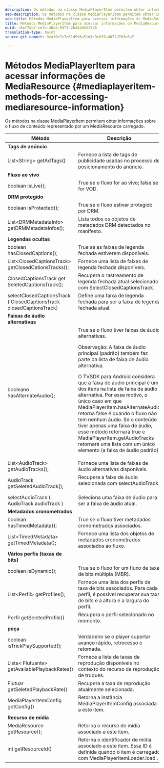 ```yaml
---
description: Os métodos na classe MediaPlayerItem permitem obter informações sobre o fluxo de conteúdo representado por um MediaResource carregado.
seo-description: Os métodos na classe MediaPlayerItem permitem obter informações sobre o fluxo de conteúdo representado por um MediaResource carregado.
seo-title: Métodos MediaPlayerItem para acessar informações de MediaResource
title: Métodos MediaPlayerItem para acessar informações de MediaResource
uuid: c6e77eb7-cefd-48aa-9373-2b44a96217a5
translation-type: tm+mt
source-git-commit: 0eaf0e7e7e61d596a51d1c9c837ad072d703c6a7

---
```



# Métodos MediaPlayerItem para acessar informações de MediaResource {#mediaplayeritem-methods-for-accessing-mediaresource-information}

Os métodos na classe MediaPlayerItem permitem obter informações sobre o fluxo de conteúdo representado por um MediaResource carregado.

<table frame="all" colsep="1" rowsep="1" id="table_F6006A9167044AC087A6ECB20B8CCD5D"> 
 <thead> 
  <tr rowsep="1"> 
   <th colname="2" class="entry"> Método </th> 
   <th colname="3" class="entry"> Descrição </th> 
  </tr> 
 </thead>
 <tbody> 
  <tr rowsep="1"> 
   <td colname="2"> <b>Tags de anúncio</b> </td> 
   <td colname="3"> </td> 
  </tr> 
  <tr rowsep="1"> 
   <td colname="2"> <span class="codeph"> List&lt;String&gt; getAdTags() </span> </td> 
   <td colname="3"> Fornece a lista de tags de publicidade usadas no processo de posicionamento do anúncio. </td> 
  </tr> 
  <tr rowsep="1"> 
   <td colname="2"> <b>Fluxo ao vivo</b> </td> 
   <td colname="3"> </td> 
  </tr> 
  <tr rowsep="1"> 
   <td colname="2"> <span class="codeph"> boolean isLive(); </span> </td> 
   <td colname="3"> True se o fluxo for ao vivo; false se for VOD. </td> 
  </tr> 
  <tr rowsep="1"> 
   <td colname="2"> <b>DRM protegido</b> </td> 
   <td colname="3"> </td> 
  </tr> 
  <tr rowsep="1"> 
   <td colname="2"> <span class="codeph"> boolean isProtected(); </span> </td> 
   <td colname="3"> True se o fluxo estiver protegido por DRM. </td> 
  </tr> 
  <tr rowsep="1"> 
   <td colname="2"> <span class="codeph"> List&lt;DRMMetadataInfo&gt; getDRMMetadataInfos(); </span> </td> 
   <td colname="3"> Lista todos os objetos de metadados DRM detectados no manifesto. </td> 
  </tr> 
  <tr rowsep="1"> 
   <td colname="2"> <b>Legendas ocultas</b> </td> 
   <td colname="3"> </td> 
  </tr> 
  <tr rowsep="1"> 
   <td colname="2"> <span class="codeph"> boolean hasClosedCaptions(); </span> </td> 
   <td colname="3"> True se as faixas de legenda fechada estiverem disponíveis. </td> 
  </tr> 
  <tr rowsep="1"> 
   <td colname="2"> <span class="codeph"> List&lt;ClosedCaptionsTrack&gt; getClosedCationsTracks(); </span> </td> 
   <td colname="3"> Fornece uma lista de faixas de legenda fechada disponíveis. </td> 
  </tr> 
  <tr rowsep="1"> 
   <td colname="2"> <span class="codeph"> ClosedCaptionsTrack get SeletedCaptionsTrack(); </span> </td> 
   <td colname="3"> Recupera o rastreamento de legenda fechada atual selecionado com <span class="codeph"> SelectClosedCaptionsTrack </span>. </td> 
  </tr> 
  <tr rowsep="1"> 
   <td colname="2"> <span class="codeph"> selectClosedCaptionsTrack ( ClosedCaptionsTrack closedCaptionsTrack) </span> </td> 
   <td colname="3"> Define uma faixa de legenda fechada para ser a faixa de legenda fechada atual. </td> 
  </tr> 
  <tr rowsep="1"> 
   <td colname="2"> <b>Faixas de áudio alternativas</b> </td> 
   <td colname="3"> </td> 
  </tr> 
  <tr rowsep="1"> 
   <td colname="2"> <span class="codeph"> booleano hasAlternateAudio(); </span> </td> 
   <td colname="3"> True se o fluxo tiver faixas de áudio alternativas. <p>Observação:  A faixa de áudio principal (padrão) também faz parte da lista de faixa de áudio alternativa. </p> <p>O TVSDK para Android considera que a faixa de áudio principal é um dos itens na lista de faixa de áudio alternativa. Por esse motivo, o único caso em que <span class="codeph"> MediaPlayerItem.hasAlternateAudio </span> retorna false é quando o fluxo não tem nenhum áudio. Se o conteúdo tiver apenas uma faixa de áudio, esse método retornará true e <span class="codeph"> MediaPlayerItem.getAudioTracks </span> retornará uma lista com um único elemento (a faixa de áudio padrão). </p> </td> 
  </tr> 
  <tr rowsep="1"> 
   <td colname="2"> <span class="codeph"> List&lt;AudioTrack&gt; getAudioTracks(); </span> </td> 
   <td colname="3"> Fornece uma lista de faixas de áudio alternativas disponíveis. </td> 
  </tr> 
  <tr rowsep="1"> 
   <td colname="2"> <span class="codeph"> AudioTrack getSeletedAudioTrack(); </span> </td> 
   <td colname="3"> Recupera a faixa de áudio selecionada com <span class="codeph"> selectAudioTrack </span>. </td> 
  </tr> 
  <tr rowsep="1"> 
   <td colname="2"> <span class="codeph"> selectAudioTrack ( AudioTrack audioTrack ) </span> </td> 
   <td colname="3"> Seleciona uma faixa de áudio para ser a faixa de áudio atual. </td> 
  </tr> 
  <tr rowsep="1"> 
   <td colname="2"> <b>Metadados cronometrados</b> </td> 
   <td colname="3"> </td> 
  </tr> 
  <tr rowsep="1"> 
   <td colname="2"> <span class="codeph"> boolean hasTimedMetadata(); </span> </td> 
   <td colname="3"> True se o fluxo tiver metadados cronometrados associados. </td> 
  </tr> 
  <tr rowsep="1"> 
   <td colname="2"> <span class="codeph"> List&lt;TimedMetadata&gt; getTimedMetadata(); </span> </td> 
   <td colname="3"> Fornece uma lista dos objetos de metadados cronometrados associados ao fluxo. </td> 
  </tr> 
  <tr rowsep="1"> 
   <td colname="2"> <b>Vários perfis (taxas de bits)</b> </td> 
   <td colname="3"> </td> 
  </tr> 
  <tr rowsep="1"> 
   <td colname="2"> <span class="codeph"> boolean isDynamic(); </span> </td> 
   <td colname="3"> True se o fluxo for um fluxo de taxa de bits múltipla (MBR). </td> 
  </tr> 
  <tr rowsep="1"> 
   <td colname="2"> <span class="codeph"> List&lt;Perfil&gt; getProfiles(); </span> </td> 
   <td colname="3"> Fornece uma lista dos perfis de taxa de bits associados. Para cada perfil, é possível recuperar sua taxa de bits e a altura e a largura do perfil. </td> 
  </tr> 
  <tr rowsep="1"> 
   <td colname="2"> <span class="codeph"> Perfil getSeletedProfile() </span> </td> 
   <td colname="3"> Recupera o perfil selecionado no momento. </td> 
  </tr> 
  <tr rowsep="1"> 
   <td colname="2"> <b>peça</b> </td> 
   <td colname="3"> </td> 
  </tr> 
  <tr rowsep="1"> 
   <td colname="2"> <span class="codeph"> boolean isTrickPlaySupported(); </span> </td> 
   <td colname="3"> Verdadeiro se o player suportar avanço rápido, retrocesso e retomada. </td> 
  </tr> 
  <tr rowsep="1"> 
   <td colname="2"> <span class="codeph"> Lista&lt; Flutuante&gt; getAvailablePlaybackRates() </span> </td> 
   <td colname="3"> Fornece a lista de taxas de reprodução disponíveis no contexto do recurso de reprodução de truques. </td> 
  </tr> 
  <tr rowsep="1"> 
   <td colname="2"> <span class="codeph"> Flutuar getSeletedPlaybackRate() </span> </td> 
   <td colname="3"> Recupera a taxa de reprodução atualmente selecionada. </td> 
  </tr> 
  <tr rowsep="1"> 
   <td colname="2"> <span class="codeph"> MediaPlayerItemConfig getConfig() </span> </td> 
   <td colname="3"> Retorna a instância <span class="codeph"> MediaPlayerItemConfig </span> associada a este item. </td> 
  </tr> 
  <tr rowsep="1"> 
   <td colname="2"> <b>Recurso de mídia</b> </td> 
   <td colname="3"> </td> 
  </tr> 
  <tr rowsep="1"> 
   <td colname="2"> <span class="codeph"> MediaResource getResource(); </span> </td> 
   <td colname="3"> Retorna o recurso de mídia associado a este item. </td> 
  </tr> 
  <tr rowsep="0"> 
   <td colname="2"> <span class="codeph"> int getResourceId() </span> </td> 
   <td colname="3"> Retorna o identificador de mídia associado a este item. Essa ID é definida quando o item é carregado com <span class="codeph"> MediaPlayerItemLoader.load </span>. </td> 
  </tr> 
 </tbody> 
</table>
